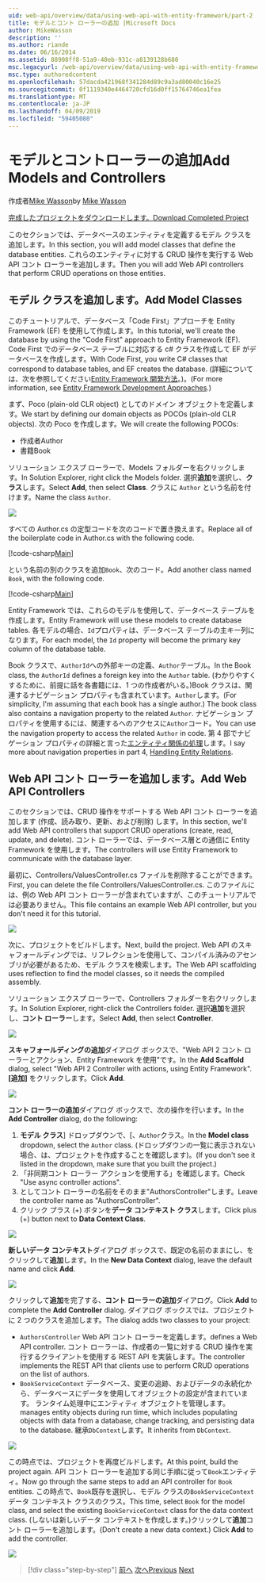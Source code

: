 ```yaml
---
uid: web-api/overview/data/using-web-api-with-entity-framework/part-2
title: モデルとコント ローラーの追加 |Microsoft Docs
author: MikeWasson
description: ''
ms.author: riande
ms.date: 06/16/2014
ms.assetid: 88908ff8-51a9-40eb-931c-a8139128b680
msc.legacyurl: /web-api/overview/data/using-web-api-with-entity-framework/part-2
msc.type: authoredcontent
ms.openlocfilehash: 57dacda421968f341284d89c9a3ad80040c16e25
ms.sourcegitcommit: 0f1119340e4464720cfd16d0ff15764746ea1fea
ms.translationtype: MT
ms.contentlocale: ja-JP
ms.lasthandoff: 04/09/2019
ms.locfileid: "59405080"
---
```

# <a name="add-models-and-controllers"></a><span data-ttu-id="d54c7-102">モデルとコントローラーの追加</span><span class="sxs-lookup"><span data-stu-id="d54c7-102">Add Models and Controllers</span></span>

<span data-ttu-id="d54c7-103">作成者[Mike Wasson](https://github.com/MikeWasson)</span><span class="sxs-lookup"><span data-stu-id="d54c7-103">by [Mike Wasson](https://github.com/MikeWasson)</span></span>

[<span data-ttu-id="d54c7-104">完成したプロジェクトをダウンロードします。</span><span class="sxs-lookup"><span data-stu-id="d54c7-104">Download Completed Project</span></span>](https://github.com/MikeWasson/BookService)

<span data-ttu-id="d54c7-105">このセクションでは、データベースのエンティティを定義するモデル クラスを追加します。</span><span class="sxs-lookup"><span data-stu-id="d54c7-105">In this section, you will add model classes that define the database entities.</span></span> <span data-ttu-id="d54c7-106">これらのエンティティに対する CRUD 操作を実行する Web API コント ローラーを追加します。</span><span class="sxs-lookup"><span data-stu-id="d54c7-106">Then you will add Web API controllers that perform CRUD operations on those entities.</span></span>

## <a name="add-model-classes"></a><span data-ttu-id="d54c7-107">モデル クラスを追加します。</span><span class="sxs-lookup"><span data-stu-id="d54c7-107">Add Model Classes</span></span>

<span data-ttu-id="d54c7-108">このチュートリアルで、データベース「Code First」アプローチを Entity Framework (EF) を使用して作成します。</span><span class="sxs-lookup"><span data-stu-id="d54c7-108">In this tutorial, we'll create the database by using the "Code First" approach to Entity Framework (EF).</span></span> <span data-ttu-id="d54c7-109">Code First でのデータベース テーブルに対応する c# クラスを作成して EF がデータベースを作成します。</span><span class="sxs-lookup"><span data-stu-id="d54c7-109">With Code First, you write C# classes that correspond to database tables, and EF creates the database.</span></span> <span data-ttu-id="d54c7-110">(詳細については、次を参照してください[Entity Framework 開発方法](https://msdn.microsoft.com/library/ms178359%28v=vs.110%29.aspx#dbfmfcf)。)。</span><span class="sxs-lookup"><span data-stu-id="d54c7-110">(For more information, see [Entity Framework Development Approaches](https://msdn.microsoft.com/library/ms178359%28v=vs.110%29.aspx#dbfmfcf).)</span></span>

<span data-ttu-id="d54c7-111">まず、Poco (plain-old CLR object) としてのドメイン オブジェクトを定義します。</span><span class="sxs-lookup"><span data-stu-id="d54c7-111">We start by defining our domain objects as POCOs (plain-old CLR objects).</span></span> <span data-ttu-id="d54c7-112">次の Poco を作成します。</span><span class="sxs-lookup"><span data-stu-id="d54c7-112">We will create the following POCOs:</span></span>

- <span data-ttu-id="d54c7-113">作成者</span><span class="sxs-lookup"><span data-stu-id="d54c7-113">Author</span></span>
- <span data-ttu-id="d54c7-114">書籍</span><span class="sxs-lookup"><span data-stu-id="d54c7-114">Book</span></span>

<span data-ttu-id="d54c7-115">ソリューション エクスプ ローラーで、Models フォルダーを右クリックします。</span><span class="sxs-lookup"><span data-stu-id="d54c7-115">In Solution Explorer, right click the Models folder.</span></span> <span data-ttu-id="d54c7-116">選択**追加**を選択し、**クラス**します。</span><span class="sxs-lookup"><span data-stu-id="d54c7-116">Select **Add**, then select **Class**.</span></span> <span data-ttu-id="d54c7-117">クラスに `Author` という名前を付けます。</span><span class="sxs-lookup"><span data-stu-id="d54c7-117">Name the class `Author`.</span></span>

![](part-2/_static/image1.png)

<span data-ttu-id="d54c7-118">すべての Author.cs の定型コードを次のコードで置き換えます。</span><span class="sxs-lookup"><span data-stu-id="d54c7-118">Replace all of the boilerplate code in Author.cs with the following code.</span></span>

[!code-csharp[Main](part-2/samples/sample1.cs)]

<span data-ttu-id="d54c7-119">という名前の別のクラスを追加`Book`、次のコード。</span><span class="sxs-lookup"><span data-stu-id="d54c7-119">Add another class named `Book`, with the following code.</span></span>

[!code-csharp[Main](part-2/samples/sample2.cs)]

<span data-ttu-id="d54c7-120">Entity Framework では、これらのモデルを使用して、データベース テーブルを作成します。</span><span class="sxs-lookup"><span data-stu-id="d54c7-120">Entity Framework will use these models to create database tables.</span></span> <span data-ttu-id="d54c7-121">各モデルの場合、`Id`プロパティは、データベース テーブルの主キー列になります。</span><span class="sxs-lookup"><span data-stu-id="d54c7-121">For each model, the `Id` property will become the primary key column of the database table.</span></span>

<span data-ttu-id="d54c7-122">Book クラスで、`AuthorId`への外部キーの定義、`Author`テーブル。</span><span class="sxs-lookup"><span data-stu-id="d54c7-122">In the Book class, the `AuthorId` defines a foreign key into the `Author` table.</span></span> <span data-ttu-id="d54c7-123">(わかりやすくするために、前提に話を各書籍には、1 つの作成者がいる。)Book クラスは、関連するナビゲーション プロパティも含まれています。`Author`します。</span><span class="sxs-lookup"><span data-stu-id="d54c7-123">(For simplicity, I'm assuming that each book has a single author.) The book class also contains a navigation property to the related `Author`.</span></span> <span data-ttu-id="d54c7-124">ナビゲーション プロパティを使用するには、関連するへのアクセスに`Author`コード。</span><span class="sxs-lookup"><span data-stu-id="d54c7-124">You can use the navigation property to access the related `Author` in code.</span></span> <span data-ttu-id="d54c7-125">第 4 部でナビゲーション プロパティの詳細と言った[エンティティ関係の処理](part-4.md)します。</span><span class="sxs-lookup"><span data-stu-id="d54c7-125">I say more about navigation properties in part 4, [Handling Entity Relations](part-4.md).</span></span>

## <a name="add-web-api-controllers"></a><span data-ttu-id="d54c7-126">Web API コント ローラーを追加します。</span><span class="sxs-lookup"><span data-stu-id="d54c7-126">Add Web API Controllers</span></span>

<span data-ttu-id="d54c7-127">このセクションでは、CRUD 操作をサポートする Web API コント ローラーを追加します (作成、読み取り、更新、および削除) します。</span><span class="sxs-lookup"><span data-stu-id="d54c7-127">In this section, we'll add Web API controllers that support CRUD operations (create, read, update, and delete).</span></span> <span data-ttu-id="d54c7-128">コント ローラーでは、データベース層との通信に Entity Framework を使用します。</span><span class="sxs-lookup"><span data-stu-id="d54c7-128">The controllers will use Entity Framework to communicate with the database layer.</span></span>

<span data-ttu-id="d54c7-129">最初に、Controllers/ValuesController.cs ファイルを削除することができます。</span><span class="sxs-lookup"><span data-stu-id="d54c7-129">First, you can delete the file Controllers/ValuesController.cs.</span></span> <span data-ttu-id="d54c7-130">このファイルには、例の Web API コント ローラーが含まれていますが、このチュートリアルでは必要ありません。</span><span class="sxs-lookup"><span data-stu-id="d54c7-130">This file contains an example Web API controller, but you don't need it for this tutorial.</span></span>

![](part-2/_static/image2.png)

<span data-ttu-id="d54c7-131">次に、プロジェクトをビルドします。</span><span class="sxs-lookup"><span data-stu-id="d54c7-131">Next, build the project.</span></span> <span data-ttu-id="d54c7-132">Web API のスキャフォールディングでは、リフレクションを使用して、コンパイル済みのアセンブリが必要があるため、モデル クラスを検索します。</span><span class="sxs-lookup"><span data-stu-id="d54c7-132">The Web API scaffolding uses reflection to find the model classes, so it needs the compiled assembly.</span></span>

<span data-ttu-id="d54c7-133">ソリューション エクスプ ローラーで、Controllers フォルダーを右クリックします。</span><span class="sxs-lookup"><span data-stu-id="d54c7-133">In Solution Explorer, right-click the Controllers folder.</span></span> <span data-ttu-id="d54c7-134">選択**追加**を選択し、**コント ローラー**します。</span><span class="sxs-lookup"><span data-stu-id="d54c7-134">Select **Add**, then select **Controller**.</span></span>

![](part-2/_static/image3.png)

<span data-ttu-id="d54c7-135">**スキャフォールディングの追加**ダイアログ ボックスで、"Web API 2 コント ローラーとアクション、Entity Framework を使用"です。</span><span class="sxs-lookup"><span data-stu-id="d54c7-135">In the **Add Scaffold** dialog, select "Web API 2 Controller with actions, using Entity Framework".</span></span> <span data-ttu-id="d54c7-136">**[追加]** をクリックします。</span><span class="sxs-lookup"><span data-stu-id="d54c7-136">Click **Add**.</span></span>

![](part-2/_static/image4.png)

<span data-ttu-id="d54c7-137">**コント ローラーの追加**ダイアログ ボックスで、次の操作を行います。</span><span class="sxs-lookup"><span data-stu-id="d54c7-137">In the **Add Controller** dialog, do the following:</span></span>

1. <span data-ttu-id="d54c7-138">**モデル クラス**] ドロップダウンで、[、`Author`クラス。</span><span class="sxs-lookup"><span data-stu-id="d54c7-138">In the **Model class** dropdown, select the `Author` class.</span></span> <span data-ttu-id="d54c7-139">(ドロップダウンの一覧に表示されない場合、は、プロジェクトを作成することを確認します)。</span><span class="sxs-lookup"><span data-stu-id="d54c7-139">(If you don't see it listed in the dropdown, make sure that you built the project.)</span></span>
2. <span data-ttu-id="d54c7-140">「非同期コント ローラー アクションを使用する」を確認します。</span><span class="sxs-lookup"><span data-stu-id="d54c7-140">Check "Use async controller actions".</span></span>
3. <span data-ttu-id="d54c7-141">としてコント ローラーの名前をそのまま&quot;AuthorsController&quot;します。</span><span class="sxs-lookup"><span data-stu-id="d54c7-141">Leave the controller name as &quot;AuthorsController&quot;.</span></span>
4. <span data-ttu-id="d54c7-142">クリック プラス (+) ボタンを**データ コンテキスト クラス**します。</span><span class="sxs-lookup"><span data-stu-id="d54c7-142">Click plus (+) button next to **Data Context Class**.</span></span>

![](part-2/_static/image5.png)

<span data-ttu-id="d54c7-143">**新しいデータ コンテキスト**ダイアログ ボックスで、既定の名前のままにし、をクリックして**追加**します。</span><span class="sxs-lookup"><span data-stu-id="d54c7-143">In the **New Data Context** dialog, leave the default name and click **Add**.</span></span>

![](part-2/_static/image6.png)

<span data-ttu-id="d54c7-144">クリックして**追加**を完了する、**コント ローラーの追加**ダイアログ。</span><span class="sxs-lookup"><span data-stu-id="d54c7-144">Click **Add** to complete the **Add Controller** dialog.</span></span> <span data-ttu-id="d54c7-145">ダイアログ ボックスでは、プロジェクトに 2 つのクラスを追加します。</span><span class="sxs-lookup"><span data-stu-id="d54c7-145">The dialog adds two classes to your project:</span></span>

- `AuthorsController` <span data-ttu-id="d54c7-146">Web API コント ローラーを定義します。</span><span class="sxs-lookup"><span data-stu-id="d54c7-146">defines a Web API controller.</span></span> <span data-ttu-id="d54c7-147">コント ローラーは、作成者の一覧に対する CRUD 操作を実行するクライアントを使用する REST API を実装します。</span><span class="sxs-lookup"><span data-stu-id="d54c7-147">The controller implements the REST API that clients use to perform CRUD operations on the list of authors.</span></span>
- `BookServiceContext` <span data-ttu-id="d54c7-148">データベース、変更の追跡、およびデータの永続化から、データベースにデータを使用してオブジェクトの設定が含まれています。 ランタイム処理中にエンティティ オブジェクトを管理します。</span><span class="sxs-lookup"><span data-stu-id="d54c7-148">manages entity objects during run time, which includes populating objects with data from a database, change tracking, and persisting data to the database.</span></span> <span data-ttu-id="d54c7-149">継承`DbContext`します。</span><span class="sxs-lookup"><span data-stu-id="d54c7-149">It inherits from `DbContext`.</span></span>

![](part-2/_static/image7.png)

<span data-ttu-id="d54c7-150">この時点では、プロジェクトを再度ビルドします。</span><span class="sxs-lookup"><span data-stu-id="d54c7-150">At this point, build the project again.</span></span> <span data-ttu-id="d54c7-151">API コント ローラーを追加する同じ手順に従って`Book`エンティティ。</span><span class="sxs-lookup"><span data-stu-id="d54c7-151">Now go through the same steps to add an API controller for `Book` entities.</span></span> <span data-ttu-id="d54c7-152">この時点で、`Book`既存を選択し、モデル クラスの`BookServiceContext`データ コンテキスト クラスのクラス。</span><span class="sxs-lookup"><span data-stu-id="d54c7-152">This time, select `Book` for the model class, and select the existing `BookServiceContext` class for the data context class.</span></span> <span data-ttu-id="d54c7-153">(しないは新しいデータ コンテキストを作成します。)クリックして**追加**コント ローラーを追加します。</span><span class="sxs-lookup"><span data-stu-id="d54c7-153">(Don't create a new data context.) Click **Add** to add the controller.</span></span>

![](part-2/_static/image8.png)

> [!div class="step-by-step"]
> <span data-ttu-id="d54c7-154">[前へ](part-1.md)
> [次へ](part-3.md)</span><span class="sxs-lookup"><span data-stu-id="d54c7-154">[Previous](part-1.md)
[Next](part-3.md)</span></span>
